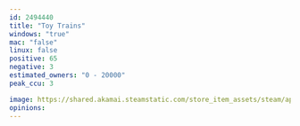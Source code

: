 ```yaml
---
id: 2494440
title: "Toy Trains"
windows: "true"
mac: "false"
linux: false
positive: 65
negative: 3
estimated_owners: "0 - 20000"
peak_ccu: 3

image: https://shared.akamai.steamstatic.com/store_item_assets/steam/apps/2494440/header.jpg?t=1728567365
opinions:
---
```

